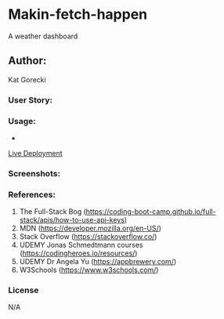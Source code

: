 # Makin-fetch-happen

A weather dashboard

## Author:

Kat Gorecki

### User Story:

### Usage:

-

[Live Deployment]()

### Screenshots:

### References:

1. The Full-Stack Bog (https://coding-boot-camp.github.io/full-stack/apis/how-to-use-api-keys)
2. MDN (https://developer.mozilla.org/en-US/)
3. Stack Overflow (https://stackoverflow.co/)
4. UDEMY Jonas Schmedtmann courses (https://codingheroes.io/resources/)
5. UDEMY Dr Angela Yu (https://appbrewery.com/)
6. W3Schools (https://www.w3schools.com/)

### License

N/A
